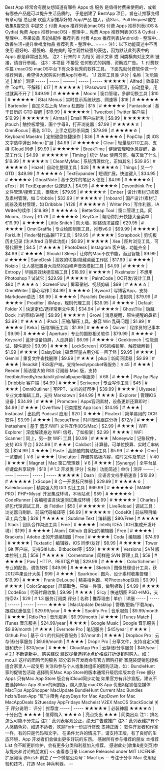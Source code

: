Best App 经常会有朋友想知道有哪些 Apps 或 服务 是值得付费来使用的，或者有哪些产品是可以提升生活品质的， 于是创建了 BestApp 项目，旨在让推荐变得有章可循 总目录 欢迎大家推荐好的 App/产品 加入，请Star、Pull Request或在 收集&提交页 中提交 :) 付费 Apps 推荐列表(macOS) 付费 Apps 推荐列表(iOS & Cydia) 免费 Apps 推荐(macOS) - 整理中... 免费 Apps 推荐列表(iOS & Cydia) - 整理中... 苹果设备 周边&配件 推荐列表 付费 Apps 推荐列表(Android) - 整理中... 改善生活+提升幸福度物品 推荐列表 - 整理中... ==== 注1：以下功能简述中不再使用 最好的、最强的、最完美的 等主观性较强的表达，因为默认此列表中的 Apps 都是非常出色的。 注2：行末的 # 为相关 测评文章 或 同类横向对比文章 链接，请自行参阅。 注3：本项目 不接受 任何形式的捐赠、资助或广告。 1. 付费软件篇 (macOS) macOS平台下有众多优秀的软件工具。 下面先就付费软件做一个推荐列表，希望供大家购买付费App时参考。 1.1 效率工具类 评分 | 名称 | 功能简述 | 单价 | 测评 ----- | ----- | ------ | ----- | ----- ★★★★★ | Alfred | 效率软件 Top#1，不解释 | £17 | # ★★★★★ | 1Password | 密码管理，自动登录，用过就离不开了 | $49.99 | # ★★★★★ | Moom | 窗口管理，多屏切换工具 | $10 | # ★★★★★ | iStat Menus | 实时显示系统状态、网速等 | $16 | # ★★★★★ | Bartender | 自定义右上角 Menu 栏图标 | $15 | # ★★★★☆ | Fantastical | 基于日历的 GTD 提醒 | $19.99 | # ★★★★☆ | Tweetbot | Twitter 客户端 | $19.99 | # ★★★★☆ | Airmail | Email 客户端新秀 | $9.99 | # ★★★★☆ | jitouch | 触控板增强，画个字母B，打开浏览器 | $7.99 | # ★★★★☆ | OmniFocus | 著名 GTD，上手之后秒杀同类 | $79.99 | # ★★★★☆ | Keyboard Maestro | 定制键盘快捷操作 | $36 | # ★★★★☆ | PopClip | 类 iOS 文字选中弹出 Menu 扩展 | $4.99 | # ★★★★☆ | Clear | 轻量级GTD工具、支持 iCloud 同步 | $9.99 | # ★★★★☆ | BreakTime | 健康管理和休息提醒，番茄工作法 | $4.99 | # ★★★★☆ | Timing | 统计 Mac 使用习惯，每天做了什么 | $19.99 | # ★★★★☆ | CleanMyMac | 系统清理优化，正如其名 | $39.95 | # ★★★★☆ | Hazel | 自动化整理工具 | $28 | # ★★★★☆ | Things | 又一个 GTD | $49.99 | # ★★★★☆ | TextExpander | 短语扩展，快速键入 | $34.95 | # ★★★★☆ | GhostNote | 基于文件的笔记 & 便签 | $4.99 | # ★★★★☆ | aText | 同 TextExpander 快速键入 | $4.99 | # ★★★★☆ | Devonthink Pro | 文件管理/搜索工具，很强大 | $79.95 | # ★★★★☆ | Ember | 设计/素材订阅器及素材管理，如 Dribbble | $32.99 | # ★★★★☆ | Inboard | 国产设计/素材订阅器及素材管理，如 Dribbble | ¥128 | # ★★★★☆ | Writer Pro | 写作利器，iA Writer的续作 | $19.99 | # ★★★★☆ | BetterSnap Tool | 窗口管理工具，同 Moom、Divvy | €1.79 | # ★★★★☆ | KeyCue | 帮助你打开快捷大全菜单 | €19.99 | # ★★★★ | Little Snitch | 防火墙、网络请求监控 | €29.95 | # ★★★★ | OmniGraffle | 专业绘图制表工具，推荐v6.0 | $99.99 | # ★★★★ | ForkLift | Finder替代品兼FTP工具 | $19.95 | # ★★★★ | Scrapbook | 剪切板历史记录 (注:Alfred 自带此功能) | $0.99 | # ★★★★ | Xee | 图片浏览工具，可替代原生 | $4.5 | # ★★★★ | PhotoDesk | Instagram 客户端，功能齐全 | $4.99 | # ★★★★ | Should I Sleep | 让你的Mac不仅节能，而且智能 | $9.99 | # ★★★★ | SaneDesk | 高效的切换/隐藏桌面工作区 | $17.99 | # ★★★★ | Noizio | 让人感觉置身大自然的白噪声音效模拟工具 | $4.99 | # ★★★☆ | Entropy | 华丽高效快捷压缩工具 | $18.99 | # ★★★☆ | Pixelmator | 不想用Photoshop？试试它 | $29.99 | # ★★★☆ | PaintCode | OC开发/设计工具 | $80 | # ★★★☆ | ScreenFlow | 屏幕录制、视频剪辑 | $99 | # ★★★☆ | OmmWriter | 静心写作 | $4.99 | # ★★★☆ | Byword | 写博客App，支持Markdown语法 | $9.99 | # ★★★☆ | Parallels Desktop | 虚拟机 | $79.99 | # ★★★☆ | Proxifier | 单App，规则代理工具 | $39.95 | # ★★★☆ | Default Folder X | 快速定位/选择常用文件夹 | $34.94 | # ★★★☆ | GhostTile | 隐藏 Dock 上的图标/进程 | $9.99 | # ★★★☆ | Growl | 消息提醒，原生提醒的鼻祖 | $3.99 | # ★★★☆ | iPack | 压缩/解压工具，兼容 Win 乱码问题 | $1.99 | # ★★★☆ | Keka | 压缩/解压工具 | $1.99 | # ★★★☆ | Quiver | 程序员的记事本 | $9.99 | # ★★★☆ | Aperture | 专业的摄影相关软件 | $79.99 | # ★★★☆ | Keycard | 蓝牙设备锁屏，人走屏锁 | $6.99 | # ★★★☆ | Geekbench | 性能测试、硬件跑分 | $9.99 | # ★★★ | LockScreen | iOS风格锁屏、触摸板解锁 | $1.99 | # ★★★ | DaisyDisk | 磁盘容量占用分布一目了然 | $9.95 | # ★★★ | Gemini | 重复文件查找删除 | $9.99 | # ★★★ | plup | 新闻阅读器 | $9.99 | # ★★★ | Readkit | RSS客户端，支持feedly/pocket等服务 | ￥45 | # ★★★ | Reeder | 简洁强大的 RSS 订阅器 Mac 版，支持feedbin/feedly/readability/installpaper等服务 | ￥68 | # ★★★ | Play by Play | Dribbble 客户端 | $4.99 | # ★★★ | Scrivener | 专业写作工具 | $45 | # ★★★ | OmniOutliner | 写PPT、文档的好帮手 | $39.99 | # ★★★ | Ulysses | 专业文本编辑工具，支持 Markdown | $44.99 | # ★★★ | iExplorer | 管理iOS设备 | $34.99 | # ★★★ | Promotee | Apps官网素材，设备更新还算即时 | $4.99 | # ★★★ | Overflow | 归类摆放 App Icon | $14.95 | # ★★★ | Instacast | 出色的 Podcast 应用 | $20 | # ★★★ | Picatext | 简单易用的 OCR 软件 | $3.99 | # ★★★ | RescueTime | 时间管理跟踪分析 | $72/y | # ★★★ | Instashare | 基于 蓝牙/WiFi 文件互传(iOS/Mac) | $2.99 | # ★★★ | WiFi Explorer | 深度解读身边 WiFi 信号，了如指掌 | $2.99 | # ★★★ | WiFi Scanner | 同上，另一款 WiFi 工具 | $0.99 | # ★★★ | Moneywiz | 记账软件，支持 iOS 平台 | $24.99 | # ★★★ | Calcbot | 计算器，可单位换算、实时汇率转换 | $24.99 | # ★★★ | Paste | 高颜值的剪贴板工具 | $5.99 | # ★★☆ | One | 一览要闻 | ￥6 | # ★★★ | Unclutter | 存储剪贴板内容，临时文件及笔记 | ￥40 | # ★★★ | Magnet | Mac 窗口管理器 | ￥6 | # ★★★ | [Synergy] | 全平台鼠标键盘共享软件 | $19 | # 1.2 开发类 评分 | 名称 | 功能简述 | 单价 | 测评 ----- | ----- | ------ | ----- | ----- ★★★★★ | Dash | 全语言文档手册速查 | $19.99 | # ★★★★★ | xScope | 8 合一开发标尺神器 | $29.99 | # ★★★★☆ | Kaleidoscope | 精美强大的 Diff 对比工具 | $69.99 | # ★★★★☆ | MAMP PRO | PHP+Mysql 开发集成环境，本地站点 | $59 | # ★★★★☆ | CodeRunner | 各编程语言快速测试集成环境 | $9.99 | # ★★★★☆ | Charles | 抓包代理调试工具、类 Fiddler | $50 | # ★★★★☆ | LiveReload | 调试工具：浏览器自刷新、前端代码编译等 | $6.99 | # ★★★★☆ | CodeKit | 前端项目编译工具合集 | $28 | # ★★★★ | Sublime Text | 编辑器 | $80/Free | # ★★★★ | Slack | 团队合作沟通工具 | Free | # ★★★★ | Intellij IDEA | IDE(集成开发环境) | $199 | # ★★★★ | Atom | Github 自家出的编辑器 | Free | # ★★★★ | Brackets | Adobe 出的开源编辑器 | Free | # ★★★★ | Coda | 编辑器 | $74.99 | # ★★★★ | Textastic | 编辑器，iOS 同步/友好 | $8.99 | # ★★★★ | Tower | Git 客户端，支持GitHub、Bitbucket等 | $59 | # ★★★★ | Versions | SVN 版本控制工具 | $59 | # ★★★★ | Cornerstone | 同样是 SVN 管理工具 | $59 | # ★★★★ | Paw | HTTP、REST客户端 | $29.99 | # ★★★★ | ColorSchemer | 专业的配色、调色软件 | $49.99 | # ★★★★ | Sketch | 图像处理设计工具，获2012苹果设计大奖 | $99 | # ★★★ | Sparkbox | 图片、设计素材收集管理 | $19.99 | # ★★★ | Frank DeLoupe | 精美拾色器、可Photoshop联动 | $0.99 | # ★★★ | ColorSnapper | 屏幕取色，只做一件事，做到极致 | $4.99 | # ★★★ | CodeBox | 代码片段收集 | $9.99 | # ★★★ | Slicy | 快速切图 PSD->IMG，支持@2x | $29 | # 1.3 服务订阅类 评分 | 名称 | 推荐理由 | 单价 | 详细 ----- | ----- | ------ | ----- | ----- ★★★☆ | MacUpdate Desktop | 管理/更新/下载App，跟踪优惠信息 | $29.99/year | # ★★★ | Spotify Pro | 音乐服务 | $9.99/month | # ★★★ | Rdio Pro | 音乐服务 | $9.99/month | # ★★★ | iTunes Match | iTunes 音乐服务 | $24.99/year | # ★★★ | Google Music | Google 音乐服务 | $9.99/month | # ★★★ | Evernote Pro | 笔记服务 | $45/year | # ★★★ | Github Pro | 基于 Git 的代码托管服务 | $7/month | # ★★★ | Dropbox Pro | 云存储/分享服务 | $9.99/month | # ★★★ | Droplr Pro | 分享文件，支持自定义短链和统计 | $30/year | # ★★★ | CloudApp Pro | 云存储/分享服务 | $45/year | # 2.1 不断更新中... 购买建议 建议尽量选择冰点价格或打折促销时购入，如：mou.li 这样的团购代购服务 部分软件开发商会有官方团购打折 家庭装促销包授权适合家里人一起使用 关注和参与个人或集体组织的团购活动，如：BundleHunt 家的促销包活动 选择购买Mac App Store的版本通常升级后续版本会 Free 部分 Apps 只有Mac App Store 版会有iCloud同步功能 如果官方有非沙盒版，建议不要选择Mac App Store的阉割版，购入原版 macOS App 优惠&促销信息媒体 MacTips AppShopper MacUpdate BundleHunt Current Mac Bundles hzlzh/Best-App “反”斗限免 AppyDays for Mac AppDown for Mac MacAppDeals $2tuesday AppFridays Macheist V2EX MacOS StackSocial 关于 评分说明： 评分 | 推荐度 ----- | ----- ★★★★★ | 必装神器 ★★★★☆ | 十分出色 ★★★★ | 值得购入 ★★★☆ | 亮点突出 ★★★ | 同类出众 注1：排名怎么可能不分先后 注2：此列表客观公正，绝无广告或推广 注3：此列表维护有个人感情色彩，如遇不适者，欢迎Fork一份进行修改 支持正版： 软件开发者和作家一样，有的只是代码和文字。 在条件允许的情况下，请支持正版，有了良好的生态环境，App 开发者们会做出更多好玩的东西。 感谢所有参与推荐的朋友 本推荐 List 会不断更新维护，会有更多分类和利器加入推荐。 感谢此处[收集&提交页]参与提交和讨论的朋友们 << 查看总目录 License Released under MIT LICENSE 扩展阅读 @hzlzh 创立了一个微信公众号：MacTips -- 专注于分享 Mac 使用经验和技巧，打造 Mac 神兵利器。 --